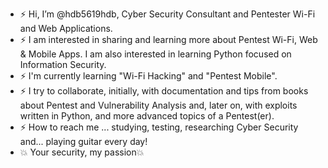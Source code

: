 - ⚡ Hi, I’m @hdb5619hdb, Cyber Security Consultant and Pentester Wi-Fi and Web Applications.
- ⚡ I am interested in sharing and learning more about Pentest Wi-Fi, Web & Mobile Apps. I am also interested in learning Python focused on Information Security.
- ⚡ I'm currently learning "Wi-Fi Hacking" and "Pentest Mobile".
- ⚡ I try to collaborate, initially, with documentation and tips from books about Pentest and Vulnerability Analysis and, later on, with exploits written in Python, and more advanced topics of a Pentest(er).
- ⚡ How to reach me ... studying, testing, researching Cyber Security and... playing guitar every day!
- 💥 Your security, my passion💥

<!---
hdb5691hdb/hdb5691hdb is a 💥 special 💥 repository because its `README.md` (this file) appears on your GitHub profile.
You can click the Preview link to take a look at your changes.
--->
